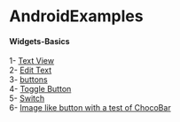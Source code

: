 # AndroidExamples


#### Widgets-Basics
1- <a href="https://github.com/walidamriou/AndroidExamples/tree/master/Widgets-Basics/1-TextView">Text View</a> </br>
2- <a href="https://github.com/walidamriou/AndroidExamples/tree/master/Widgets-Basics/2-EditText">Edit Text</a> </br>
3- <a href="https://github.com/walidamriou/AndroidExamples/tree/master/Widgets-Basics/3-buttons">buttons</a> </br>
4- <a href="https://github.com/walidamriou/AndroidExamples/tree/master/Widgets-Basics/4-ToggleButton">Toggle Button</a> </br>
5- <a href="https://github.com/walidamriou/AndroidExamples/tree/master/Widgets-Basics/5-Switch">Switch</a> </br>
6- <a href="https://github.com/walidamriou/AndroidExamples/tree/master/Widgets-Basics/6-ImageLikebutton">Image like button with a test of ChocoBar </a> </br>
